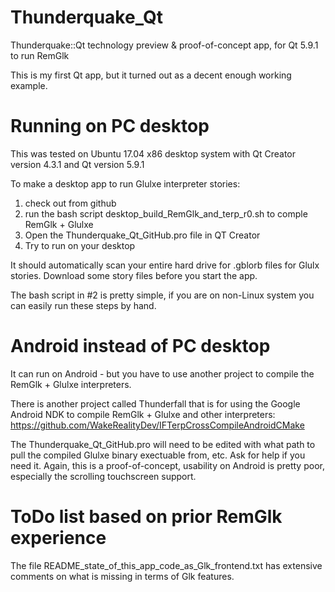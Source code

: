 # Thunderquake_Qt
Thunderquake::Qt technology preview &amp; proof-of-concept app, for Qt 5.9.1 to run RemGlk

This is my first Qt app, but it turned out as a decent enough working example.

# Running on PC desktop

This was tested on Ubuntu 17.04 x86 desktop system with Qt Creator version 4.3.1 and Qt version 5.9.1

To make a desktop app to run Glulxe interpreter stories:

1. check out from github
2. run the bash script desktop_build_RemGlk_and_terp_r0.sh to comple RemGlk + Glulxe
3. Open the Thunderquake_Qt_GitHub.pro file in QT Creator
4. Try to run on your desktop

It should automatically scan your entire hard drive for .gblorb files for Glulx stories. Download some story files before you start the app.

The bash script in #2 is pretty simple, if you are on non-Linux system you can easily run these steps by hand.

# Android instead of PC desktop

It can run on Android - but you have to use another project to compile the RemGlk + Glulxe interpreters.

There is another project called Thunderfall that is for using the Google Android NDK to compile RemGlk + Glulxe and other interpreters:
  https://github.com/WakeRealityDev/IFTerpCrossCompileAndroidCMake

The Thunderquake_Qt_GitHub.pro will need to be edited with what path to pull the compiled Glulxe binary exectuable from, etc. Ask for help if you need it.  Again, this is a proof-of-concept, usability on Android is pretty poor, especially the scrolling touchscreen support.


# ToDo list based on prior RemGlk experience

The file README_state_of_this_app_code_as_Glk_frontend.txt has extensive comments on what is missing in terms of Glk features.
